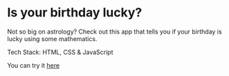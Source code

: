 # Is your birthday lucky?

Not so big on astrology? Check out this app that tells you if your birthday is lucky using some mathematics. 

Tech Stack: HTML, CSS & JavaScript

You can try it [here](https://luckynumber-birthday.netlify.app/)
